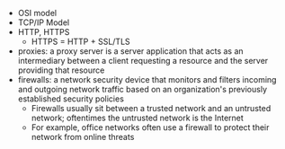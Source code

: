 - OSI model
- TCP/IP Model
- HTTP, HTTPS
    - HTTPS = HTTP + SSL/TLS
- proxies: a proxy server is a server application that acts as an intermediary between a client requesting a resource and the server providing that resource
- firewalls: a network security device that monitors and filters incoming and outgoing network traffic based on an organization's previously established security policies
    - Firewalls usually sit between a trusted network and an untrusted network; oftentimes the untrusted network is the Internet
    - For example, office networks often use a firewall to protect their network from online threats

